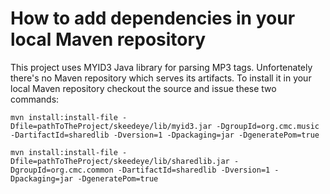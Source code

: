 # How to add dependencies in your local Maven repository #

This project uses MYID3 Java library for parsing MP3 tags. Unfortenately there's no Maven repository which serves its artifacts. To install it in your local Maven repository checkout the source and issue these two commands:
```
mvn install:install-file -Dfile=pathToTheProject/skeedeye/lib/myid3.jar -DgroupId=org.cmc.music -DartifactId=sharedlib -Dversion=1 -Dpackaging=jar -DgeneratePom=true

mvn install:install-file -Dfile=pathToTheProject/skeedeye/lib/sharedlib.jar -DgroupId=org.cmc.common -DartifactId=sharedlib -Dversion=1 -Dpackaging=jar -DgeneratePom=true
```